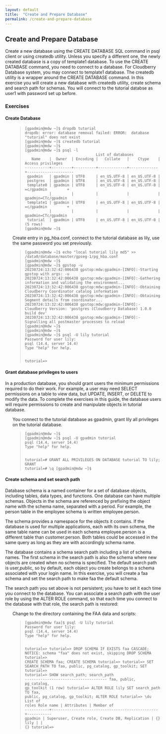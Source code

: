 ```yaml
---
layout: default
title:  "Create and Prepare Database"
permalink: /create-and-prepare-database
---
```


<h2 class='inline-header'>Create and Prepare Database</h2>

<p>Create a new database using the CREATE DATABASE SQL command in psql client or using createdb utility. Unless you specify a different one, the newly created database is a copy of template1 database.
To use the CREATE DATABASE command, you need to connect to a database. For Cloudberry Database system, you may connect to template1 database. The createdb utility is a wrapper around the CREATE DATABASE command. In this exercise you will create a new database with createdb utility, create schema and search path for schemas. You will connect to the tutorial databse as user1 with password set up before.</p>

<h3>
<a id="exercises-1" class="anchor" href="#exercises-1" aria-hidden="true"><span class="octicon octicon-link"></span></a>Exercises</h3>

<h4>
<a id="create-database" class="anchor" href="#create-database" aria-hidden="true"><span class="octicon octicon-link"></span></a>Create Database</h4>

<ol>

<blockquote>
<p><code>[gpadmin@mdw ~]$ dropdb tutorial
dropdb: error: database removal failed: ERROR:  database "tutorial" does not exist
[gpadmin@mdw ~]$ createdb tutorial
[gpadmin@mdw ~]$
[gpadmin@mdw ~]$ psql -l
                                List of databases
   Name    |  Owner  | Encoding |   Collate   |    Ctype    |  Access privileges
-----------+---------+----------+-------------+-------------+---------------------
 gpadmin   | gpadmin | UTF8     | en_US.UTF-8 | en_US.UTF-8 |
 postgres  | gpadmin | UTF8     | en_US.UTF-8 | en_US.UTF-8 |
 template0 | gpadmin | UTF8     | en_US.UTF-8 | en_US.UTF-8 | =c/gpadmin         +
           |         |          |             |             | gpadmin=CTc/gpadmin
 template1 | gpadmin | UTF8     | en_US.UTF-8 | en_US.UTF-8 | =c/gpadmin         +
           |         |          |             |             | gpadmin=CTc/gpadmin
 tutorial  | gpadmin | UTF8     | en_US.UTF-8 | en_US.UTF-8 |
(5 rows)
[gpadmin@mdw ~]$</code></p>
</blockquote>

<p>Create entry in pg_hba.conf, connect to the tutorial database as lily, use the same password you set previously.</p>

<blockquote>
<p><code>[gpadmin@mdw ~]$ echo "local tutorial lily md5" >> /data0/database/master/gpseg-1/pg_hba.conf
[gpadmin@mdw ~]$
[gpadmin@mdw ~]$ gpstop -u
20230724:13:32:42:006438 gpstop:mdw:gpadmin-[INFO]:-Starting gpstop with args: -u
20230724:13:32:42:006438 gpstop:mdw:gpadmin-[INFO]:-Gathering information and validating the environment...
20230724:13:32:42:006438 gpstop:mdw:gpadmin-[INFO]:-Obtaining Cloudberry Coordinator catalog information
20230724:13:32:42:006438 gpstop:mdw:gpadmin-[INFO]:-Obtaining Segment details from coordinator...
20230724:13:32:42:006438 gpstop:mdw:gpadmin-[INFO]:-Cloudberry Version: 'postgres (Cloudberry Database) 1.0.0 build dev'
20230724:13:32:42:006438 gpstop:mdw:gpadmin-[INFO]:-Signalling all postmaster processes to reload
[gpadmin@mdw ~]$
[gpadmin@mdw ~]$
[gpadmin@mdw ~]$ psql -U lily tutorial
Password for user lily:
psql (14.4, server 14.4)
Type "help" for help.

tutorial=>
</code></p>
</blockquote>
</ol>

<h4>
<a id="grant-database-privileges-to-users" class="anchor" href="#grant-database-privileges-to-users" aria-hidden="true"><span class="octicon octicon-link"></span></a>Grant database privileges to users</h4>

<p>In a production database, you should grant users the minimum permissions required to do their work. For example, a user may need SELECT permissions on a table to view data, but UPDATE, INSERT, or DELETE to modify the data.  To complete the exercises in this guide, the database users will require permissions to create and manipulate objects in tutorial database.  </p>

<ol>
<p>You connect to the tutorial database as gpadmin, grant lily all privileges on the tutorial database.</p>

<blockquote>
<p><code>[gpadmin@mdw ~]$
[gpadmin@mdw ~]$ psql -U gpadmin tutorial
psql (14.4, server 14.4)
Type "help" for help.

tutorial=# GRANT ALL PRIVILEGES ON DATABASE tutorial TO lily;
GRANT
tutorial=# \q
[gpadmin@mdw ~]$</code></p>
</blockquote>

</ol>

<h4>
<a id="create-a-schema-and-set-a-search-path" class="anchor" href="#create-a-schema-and-set-a-search-path" aria-hidden="true"><span class="octicon octicon-link"></span></a>Create schema and set search path</h4>

<p>Database schema is a named container for a set of database objects, including tables, data types, and functions. One database can have multiple schemas. Objects in the schema are referenced by prefixing the object name with the schema name, separated with a period. For example, the person table in the employee schema is written employee.person.</p>

<p>The schema provides a namespace for the objects it contains. If the database is used for multiple applications, each with its own schema, the same table name can be used in each schema employee.person is a different table than customer.person. Both tables could be accessed in the same query as long as they are with accordingly schema name.</p>

<p>The database contains a schema search path including a list of schema names. The first schema in the search path is also the schema where new objects are created when no schema is specified. The default search path is user,public, so by default, each object you create belongs to a schema associated with your login name.  In this exercise, you will create a faa schema and set the search path to make faa the default schema.</p>

<p>The search path you set above is not persistent; you have to set it each time you connect to the database. You can associate a search path with the user role by using the ALTER ROLE command, so that each time you connect to the database with that role, the search path is restored:  </p>

<ol>

<p>Change to the directory containing the FAA data and scripts:</p>

<blockquote>
<p><code>[gpadmin@mdw faa]$ psql -U lily tutorial
Password for user lily:
psql (14.4, server 14.4)
Type "help" for help.

tutorial=>
tutorial=> DROP SCHEMA IF EXISTS faa CASCADE;
NOTICE:  schema "faa" does not exist, skipping
DROP SCHEMA
tutorial=> CREATE SCHEMA faa;
CREATE SCHEMA
tutorial=>
tutorial=> SET SEARCH_PATH TO faa, public, pg_catalog, gp_toolkit;
SET
tutorial=>
tutorial=> SHOW search_path;
            search_path
    -------------------------------------
 faa, public, pg_catalog, gp_toolkit
(1 row)
tutorial=> ALTER ROLE lily SET search_path TO faa, public, pg_catalog, gp_toolkit;
ALTER ROLE
tutorial=> \du
                             List of roles
 Role name |                   Attributes                   | Member of
-----------+------------------------------------------------+-----------
 gpadmin   | Superuser, Create role, Create DB, Replication | {}
 lily      |                                                | {}
tutorial=>
</code></p>
</blockquote>
</ol>
